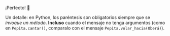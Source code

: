¡Perfecto! :tada:

Un detalle: en Python, los paréntesis son obligatorios siempre que  se _invoque un método_. **Incluso** cuando el mensaje no tenga argumentos (como en `Pepita.cantar()`, comparalo con el mensaje  `Pepita.volar_hacia(Oberá)`).
